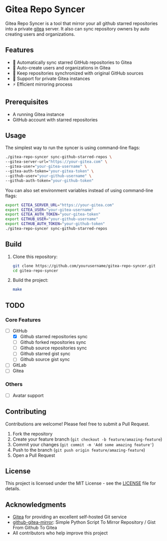 # Gitea Repo Syncer

Gitea Repo Syncer is a tool that mirror your all github starred repositories into a private [gitea](https://gitea.io) server. It also can sync repository owners by auto creating users and organizations.

## Features

- 🔄 Automatically sync starred GitHub repositories to Gitea
- 👥 Auto-create users and organizations in Gitea
- 🔁 Keep repositories synchronized with original GitHub sources
- 🔐 Support for private Gitea instances
- ⚡ Efficient mirroring process 

## Prerequisites

- A running Gitea instance
- GitHub account with starred repositories

## Usage

The simplest way to run the syncer is using command-line flags:

```bash
./gitea-repo-syncer sync-github-starred-repos \
--gitea-server-url="https://your-gitea.com" \
--gitea-user="your-gitea-username" \
--gitea-auth-token="your-gitea-token" \
--github-user="your-github-username" \
--github-auth-token="your-github-token"
```

You can also set environment variables instead of using command-line flags:

```bash
export GITEA_SERVER_URL="https://your-gitea.com"
export GITEA_USER="your-gitea-username"
export GITEA_AUTH_TOKEN="your-gitea-token"
export GITHUB_USER="your-github-username"
export GITHUB_AUTH_TOKEN="your-github-token"
./gitea-repo-syncer sync-github-starred-repos
```

## Build

1. Clone this repository:

    ```bash
    git clone https://github.com/yourusername/gitea-repo-syncer.git
    cd gitea-repo-syncer
    ```

2. Build the project:

    ```bash
    make
    ```

## TODO

### Core Features
- [ ] GitHub
  - [x] Github starred repositories sync
  - [ ] Github forked repositories sync
  - [ ] Github source repositories sync
  - [ ] Github starred gist sync
  - [ ] Github source gist sync
- [ ] GitLab
- [ ] Gitea

### Others
- [ ] Avatar support

## Contributing

Contributions are welcome! Please feel free to submit a Pull Request.

1. Fork the repository
2. Create your feature branch (`git checkout -b feature/amazing-feature`)
3. Commit your changes (`git commit -m 'Add some amazing feature'`)
4. Push to the branch (`git push origin feature/amazing-feature`)
5. Open a Pull Request

## License

This project is licensed under the MIT License - see the [LICENSE](LICENSE) file for details.

## Acknowledgments

- [Gitea](https://gitea.io) for providing an excellent self-hosted Git service
- [github-gitea-mirror](https://github.com/varunsridharan/github-gitea-mirror): Simple Python Script To Mirror Repository / Gist From Github To Gitea
- All contributors who help improve this project
